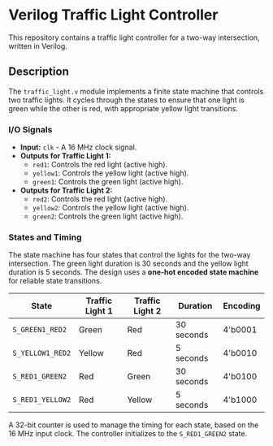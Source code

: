 # Verilog Traffic Light Controller

This repository contains a traffic light controller for a two-way intersection, written in Verilog.

## Description

The `traffic_light.v` module implements a finite state machine that controls two traffic lights. It cycles through the states to ensure that one light is green while the other is red, with appropriate yellow light transitions.

### I/O Signals

*   **Input:** `clk` - A 16 MHz clock signal.
*   **Outputs for Traffic Light 1:**
    *   `red1`: Controls the red light (active high).
    *   `yellow1`: Controls the yellow light (active high).
    *   `green1`: Controls the green light (active high).
*   **Outputs for Traffic Light 2:**
    *   `red2`: Controls the red light (active high).
    *   `yellow2`: Controls the yellow light (active high).
    *   `green2`: Controls the green light (active high).

### States and Timing

The state machine has four states that control the lights for the two-way intersection. The green light duration is 30 seconds and the yellow light duration is 5 seconds. The design uses a **one-hot encoded state machine** for reliable state transitions.

| State            | Traffic Light 1 | Traffic Light 2 | Duration   | Encoding   |
|------------------|-----------------|-----------------|------------|------------|
| `S_GREEN1_RED2`  | Green           | Red             | 30 seconds | 4'b0001    |
| `S_YELLOW1_RED2` | Yellow          | Red             | 5 seconds  | 4'b0010    |
| `S_RED1_GREEN2`  | Red             | Green           | 30 seconds | 4'b0100    |
| `S_RED1_YELLOW2` | Red             | Yellow          | 5 seconds  | 4'b1000    |

A 32-bit counter is used to manage the timing for each state, based on the 16 MHz input clock. The controller initializes to the `S_RED1_GREEN2` state.